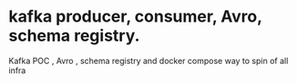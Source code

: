 # kafka producer, consumer, Avro, schema registry.
Kafka POC , Avro , schema registry and docker compose way to spin of all infra

